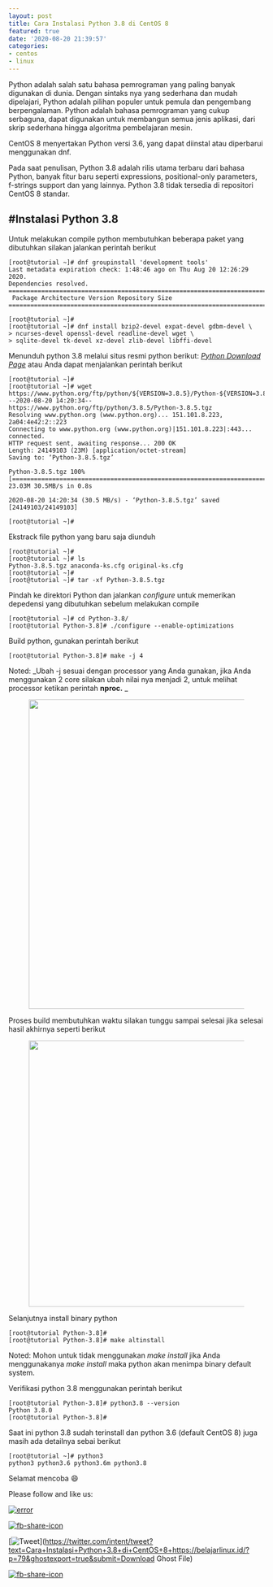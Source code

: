 ```yaml
---
layout: post
title: Cara Instalasi Python 3.8 di CentOS 8
featured: true
date: '2020-08-20 21:39:57'
categories:
- centos
- linux
---
```


Python adalah salah satu bahasa pemrograman yang paling banyak digunakan di dunia. Dengan sintaks nya yang sederhana dan mudah dipelajari, Python adalah pilihan populer untuk pemula dan pengembang berpengalaman. Python adalah bahasa pemrograman yang cukup serbaguna, dapat digunakan untuk membangun semua jenis aplikasi, dari skrip sederhana hingga algoritma pembelajaran mesin.

CentOS 8 menyertakan Python versi 3.6, yang dapat diinstal atau diperbarui menggunakan dnf.

Pada saat penulisan, Python 3.8 adalah rilis utama terbaru dari bahasa Python, banyak fitur baru seperti expressions, positional-only parameters, f-strings support dan yang lainnya. Python 3.8 tidak tersedia di repositori CentOS 8 standar.

## #Instalasi Python 3.8

Untuk melakukan compile python membutuhkan beberapa paket yang dibutuhkan silakan jalankan perintah berikut

    [root@tutorial ~]# dnf groupinstall 'development tools'
    Last metadata expiration check: 1:48:46 ago on Thu Aug 20 12:26:29 2020.
    Dependencies resolved.
    ========================================================================================================================
     Package Architecture Version Repository Size
    ========================================================================================================================

    [root@tutorial ~]#
    [root@tutorial ~]# dnf install bzip2-devel expat-devel gdbm-devel \
    > ncurses-devel openssl-devel readline-devel wget \
    > sqlite-devel tk-devel xz-devel zlib-devel libffi-devel

Menunduh python 3.8 melalui situs resmi python berikut: _[Python Download Page](https://www.python.org/downloads/source/)_ atau Anda dapat menjalankan perintah berikut

    [root@tutorial ~]#
    [root@tutorial ~]# wget https://www.python.org/ftp/python/${VERSION=3.8.5}/Python-${VERSION=3.8.5}.tgz
    --2020-08-20 14:20:34-- https://www.python.org/ftp/python/3.8.5/Python-3.8.5.tgz
    Resolving www.python.org (www.python.org)... 151.101.8.223, 2a04:4e42:2::223
    Connecting to www.python.org (www.python.org)|151.101.8.223|:443... connected.
    HTTP request sent, awaiting response... 200 OK
    Length: 24149103 (23M) [application/octet-stream]
    Saving to: ‘Python-3.8.5.tgz’
    
    Python-3.8.5.tgz 100%[======================================================================>] 23.03M 30.5MB/s in 0.8s
    
    2020-08-20 14:20:34 (30.5 MB/s) - ‘Python-3.8.5.tgz’ saved [24149103/24149103]
    
    [root@tutorial ~]#

Ekstrack file python yang baru saja diunduh

    [root@tutorial ~]#
    [root@tutorial ~]# ls
    Python-3.8.5.tgz anaconda-ks.cfg original-ks.cfg
    [root@tutorial ~]#
    [root@tutorial ~]# tar -xf Python-3.8.5.tgz

Pindah ke direktori Python dan jalankan _configure_ untuk memerikan depedensi yang dibutuhkan sebelum melakukan compile

    [root@tutorial ~]# cd Python-3.8/
    [root@tutorial Python-3.8]# ./configure --enable-optimizations

Build python, gunakan perintah berikut

    [root@tutorial Python-3.8]# make -j 4

Noted: _Ubah -j sesuai dengan processor yang Anda gunakan, jika Anda menggunakan 2 core silakan ubah nilai nya menjadi 2, untuk melihat processor ketikan perintah **nproc.** _

<figure class="wp-block-image size-large"><img loading="lazy" width="1024" height="609" src="/content/images/wordpress/2020/08/image-13-1024x609.png" alt="" class="wp-image-82" srcset="/content/images/wordpress/2020/08/image-13-1024x609.png 1024w, /content/images/wordpress/2020/08/image-13-300x178.png 300w, /content/images/wordpress/2020/08/image-13-768x457.png 768w, /content/images/wordpress/2020/08/image-13.png 1083w" sizes="(max-width: 1024px) 100vw, 1024px"></figure>

Proses build membutuhkan waktu silakan tunggu sampai selesai jika selesai hasil akhirnya seperti berikut

<figure class="wp-block-image size-large"><img loading="lazy" width="1024" height="524" src="/content/images/wordpress/2020/08/image-14-1024x524.png" alt="" class="wp-image-83" srcset="/content/images/wordpress/2020/08/image-14-1024x524.png 1024w, /content/images/wordpress/2020/08/image-14-300x153.png 300w, /content/images/wordpress/2020/08/image-14-768x393.png 768w, /content/images/wordpress/2020/08/image-14.png 1359w" sizes="(max-width: 1024px) 100vw, 1024px"></figure>

Selanjutnya install binary python

    [root@tutorial Python-3.8]#
    [root@tutorial Python-3.8]# make altinstall

Noted: Mohon untuk tidak menggunakan _make install_ jika Anda menggunakanya _make install_ maka python akan menimpa binary default system.

Verifikasi python 3.8 menggunakan perintah berikut

    [root@tutorial Python-3.8]# python3.8 --version
    Python 3.8.0
    [root@tutorial Python-3.8]#

Saat ini python 3.8 sudah terinstall dan python 3.6 (default CentOS 8) juga masih ada detailnya sebai berikut

    [root@tutorial ~]# python3
    python3 python3.6 python3.6m python3.8

Selamat mencoba 😄

Please follow and like us:

[![error](/wp-content/plugins/ultimate-social-media-icons/images/follow_subscribe.png)](https://api.follow.it/widgets/icon/VHc3d1lpVGdwRnE5QnV0eERCNUx5RCtvTTVoUkNYS3NNRmd5eVhlQW9tNXRHS3VTbGh6Y0NybkRJRS8zSGpjRDVZb1ZGMlNTSEpJYUpuZzZqNzdnd3VSN3dwM2VlQTF6ejJEaGV5UGRUbnlEcHFNd3luYTV4ZTZtUGowVWI2Q2x8M2kzdnBEeUIrUk5xOFI5TXZ3cHF3bFNQRkRJSGhUNGdrRFd0TlNtdE1OWT0=/OA==/)

[![fb-share-icon](/wp-content/plugins/ultimate-social-media-icons/images/visit_icons/fbshare_bck.png "Facebook Share")](https://www.facebook.com/sharer/sharer.php?u=https%3A%2F%2Fbelajarlinux.id%2F%3Fp%3D79%26ghostexport%3Dtrue%26submit%3DDownload+Ghost+File)

[![Tweet](/wp-content/plugins/ultimate-social-media-icons/images/visit_icons/en_US_Tweet.svg "Tweet")](https://twitter.com/intent/tweet?text=Cara+Instalasi+Python+3.8+di+CentOS+8+https://belajarlinux.id/?p=79&ghostexport=true&submit=Download Ghost File)

[![fb-share-icon](/wp-content/plugins/ultimate-social-media-icons/images/share_icons/Pinterest_Save/en_US_save.svg "Pin Share")](#)

<!--kg-card-end: html-->